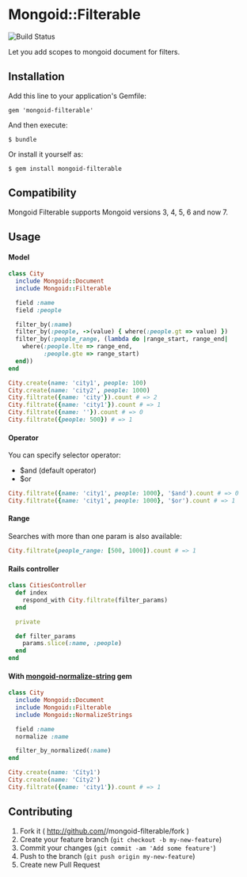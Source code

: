 # Mongoid::Filterable
![Build Status](https://travis-ci.org/nosolosoftware/mongoid-filterable.svg?branch=master)

Let you add scopes to mongoid document for filters.

## Installation

Add this line to your application's Gemfile:

    gem 'mongoid-filterable'

And then execute:

    $ bundle

Or install it yourself as:

    $ gem install mongoid-filterable

## Compatibility

Mongoid Filterable supports Mongoid versions 3, 4, 5, 6 and now 7.

## Usage

#### Model

```ruby
class City
  include Mongoid::Document
  include Mongoid::Filterable

  field :name
  field :people

  filter_by(:name)
  filter_by(:people, ->(value) { where(:people.gt => value) })
  filter_by(:people_range, (lambda do |range_start, range_end|
    where(:people.lte => range_end,
          :people.gte => range_start)
  end))
end

City.create(name: 'city1', people: 100)
City.create(name: 'city2', people: 1000)
City.filtrate({name: 'city'}).count # => 2
City.filtrate({name: 'city1'}).count # => 1
City.filtrate({name: ''}).count # => 0
City.filtrate({people: 500}) # => 1
```

#### Operator

You can specify selector operator:

* $and (default operator)
* $or

```ruby
City.filtrate({name: 'city1', people: 1000}, '$and').count # => 0
City.filtrate({name: 'city1', people: 1000}, '$or').count # => 1
```

#### Range

Searches with more than one param is also available:

```ruby
City.filtrate(people_range: [500, 1000]).count # => 1
```

#### Rails controller

```ruby
class CitiesController
  def index
    respond_with City.filtrate(filter_params)
  end

  private

  def filter_params
    params.slice(:name, :people)
  end
end
```

#### With [mongoid-normalize-string](https://github.com/nosolosoftware/mongoid-normalize-strings) gem

```ruby
class City
  include Mongoid::Document
  include Mongoid::Filterable
  include Mongoid::NormalizeStrings

  field :name
  normalize :name

  filter_by_normalized(:name)
end

City.create(name: 'Cíty1')
City.create(name: 'Cíty2')
City.filtrate({name: 'city1'}).count # => 1
```

## Contributing

1. Fork it ( http://github.com/<my-github-username>/mongoid-filterable/fork )
2. Create your feature branch (`git checkout -b my-new-feature`)
3. Commit your changes (`git commit -am 'Add some feature'`)
4. Push to the branch (`git push origin my-new-feature`)
5. Create new Pull Request
